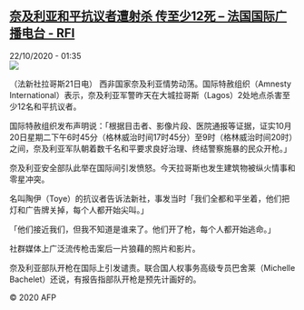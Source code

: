 <!--1603331711000-->
[奈及利亚和平抗议者遭射杀 传至少12死 – 法国国际广播电台 - RFI](http://www.rfi.fr//cn/contenu/20201022-%E5%A5%88%E5%8F%8A%E5%88%A9%E4%BA%9A%E5%92%8C%E5%B9%B3%E6%8A%97%E8%AE%AE%E8%80%85%E9%81%AD%E5%B0%84%E6%9D%80-%E4%BC%A0%E8%87%B3%E5%B0%9112%E6%AD%BB)
------

<div>22/10/2020 - 01:35</div><img src="https://s.rfi.fr/media/display/b8e4d8da-13f9-11eb-9fae-005056bf87d6/w:310/p:16x9/int0004b.201022073502.jpg"><div class="t-content__body u-clearfix"><p>（法新社拉哥斯21日电）    西非国家奈及利亚情势动荡。国际特赦组织（Amnesty International）表示，奈及利亚军警昨天在大城拉哥斯（Lagos）2处地点杀害至少12名和平抗议者。</p><p>    国际特赦组织发布声明说：「根据目击者、影像片段、医院通报等证据，证实10月20日星期二下午6时45分（格林威治时间17时45分）至9时（格林威治时间20时）之间，奈及利亚军队朝着数千名和平要求良好治理、终结警察施暴的民众开枪。」</p><p>    奈及利亚安全部队此举在国际间引发愤怒。今天拉哥斯也发生建筑物被纵火情事和零星冲突。</p><p>    名叫陶伊（Toye）的抗议者告诉法新社，事发当时「我们全都和平坐着，他们把灯和广告牌关掉，每个人都开始尖叫。」</p><p>    「他们接近我们，但我不知道是谁来了。他们开了枪，每个人都开始逃命。」</p><p>    社群媒体上广泛流传枪击案后一片狼藉的照片和影片。</p><p>    奈及利亚部队开枪在国际上引发谴责。联合国人权事务高级专员巴舍莱（Michelle Bachelet）还说，有报告指部队开枪是预先计画好的。</p><p class="t-copyright">© 2020 AFP</p>        </div>
